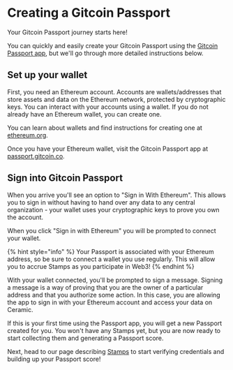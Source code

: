 # Creating a Gitcoin Passport

Your Gitcoin Passport journey starts here!&#x20;

You can quickly and easily create your Gitcoin Passport using the [Gitcoin Passport app](https://passport.gitcoin.co), but we'll go through more detailed instructions below.

## Set up your wallet

First, you need an Ethereum account. Accounts are wallets/addresses that store assets and data on the Ethereum network, protected by cryptographic keys. You can interact with your accounts using a wallet. If you do not already have an Ethereum wallet, you can create one.&#x20;

You can learn about wallets and find instructions for creating one at [ethereum.org](https://ethereum.org/en/wallets/find-wallet/).

&#x20;Once you have your Ethereum wallet, visit the Gitcoin Passport app at [passport.gitcoin.co](https://passport.gitcoin.co).

## Sign into Gitcoin Passport

When you arrive you'll see an option to "Sign in With Ethereum". This allows you to sign in without having to hand over any data to any central organization - your wallet uses your cryptographic keys to prove you own the account.

When you click "Sign in with Ethereum" you will be prompted to connect your wallet.

{% hint style="info" %}
Your Passport is associated with your Ethereum address, so be sure to connect a wallet you use regularly. This will allow you to accrue Stamps as you participate in Web3!
{% endhint %}

With your wallet connected, you'll be prompted to sign a message. Signing a message is a way of proving that you are the owner of a particular address and that you authorize some action. In this case, you are allowing the app to sign in with your Ethereum account and access your data on Ceramic.

If this is your first time using the Passport app, you will get a new Passport created for you. You won't have any Stamps yet, but you are now ready to start collecting them and generating a Passport score.



Next, head to our page describing [Stamps](what-are-stamps.md) to start verifying credentials and building up your Passport score!
